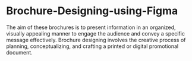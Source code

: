# Brochure-Designing-using-Figma
The aim of these brochures is to present information in an organized, visually appealing manner to engage the audience and convey a specific message effectively. Brochure designing involves the creative process of planning, conceptualizing, and crafting a printed or digital promotional document. 
